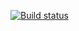 [![Build status](https://melvinlee-ava.visualstudio.com/aks-node/_apis/build/status/aks-node-E-Service%20CI)](https://melvinlee-ava.visualstudio.com/aks-node/_build/latest?definitionId=3)
